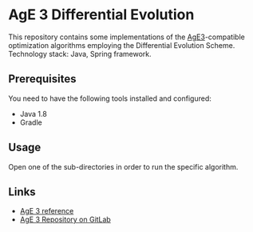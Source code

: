 # AgE 3 Differential Evolution
This repository contains some implementations of the [AgE3](https://gitlab.com/age-agh/age3)-compatible optimization
algorithms employing the Differential Evolution Scheme. Technology stack: Java, Spring framework.

## Prerequisites
You need to have the following tools installed and configured:
 - Java 1.8
 - Gradle

## Usage
Open one of the sub-directories in order to run the specific algorithm.

## Links
* [AgE 3 reference](https://www.age.agh.edu.pl/)
* [AgE 3 Repository on GitLab](https://gitlab.com/age-agh/age3)
